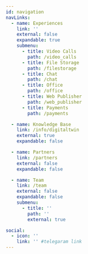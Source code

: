 ```yaml
---
id: navigation
navLinks:
  - name: Experiences
    link: ''
    external: false
    expandable: true
    submenu:
      - title: Video Calls
        path: /video_calls
      - title: File Storage
        path: /filestorage
      - title: Chat
        path: /chat
      - title: Office
        path: /office
      - title: Web Publisher
        path: /web_publisher
      - title: Payments
        path: /payments

  - name: Knowledge Base
    link: /info/digitaltwin
    external: true
    expandable: false

  - name: Partners
    link: /partners
    external: false
    expandable: false

  - name: Team
    link: /team
    external: false
    expandable: false
    submenu:
      - title: ''
        path: ''
        external: true

social:
  - icon: ''
    link: '' #telegaram link
---
```


<!--

  - name: Wiki
    link: http://wiki.twin.threefold.io/
    external: true
    expandable: false

  - name: Blog
    link: /blog
    external: false
    expandable: false

  - name: Community
    link: https://forums.threefold.io/
    external: true
    expandable: false

-->

<!-- social:
  - icon: telegram-plane
    link: '' #telegaram link

  - icon: linkedin
    link: '' #linkedin link -->
